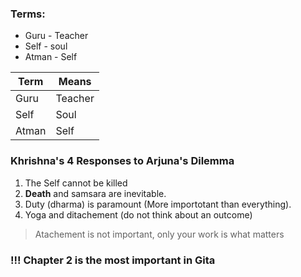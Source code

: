 ### Terms:
- Guru - Teacher
- Self - soul
- Atman - Self

|Term| Means |
|--|--|
| Guru | Teacher |
| Self | Soul |
| Atman | Self|


### Khrishna's 4 Responses to Arjuna's Dilemma
1. The Self cannot be killed
2. **Death** and samsara are inevitable.
3. Duty (dharma) is paramount (More importotant than everything).
4. Yoga and ditachement (do not think about an outcome)

> Atachement is not important, only your work is what matters
### !!! Chapter 2 is the most important in Gita
